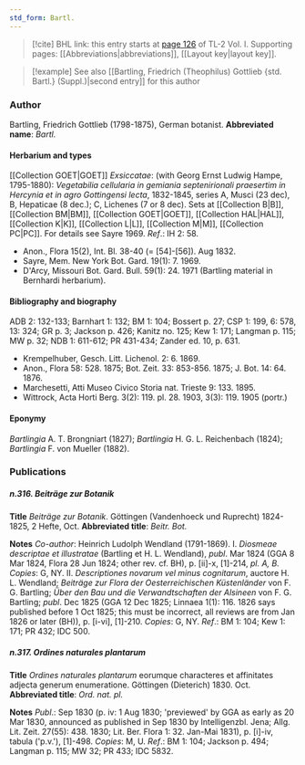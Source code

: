 ```yaml
---
std_form: Bartl.
---
```


> [!cite] BHL link: this entry starts at [page 126](https://www.biodiversitylibrary.org/page/33120257) of TL-2 Vol. I.
> Supporting pages: [[Abbreviations|abbreviations]], [[Layout key|layout key]].

> [!example] See also [[Bartling, Friedrich (Theophilus) Gottlieb {std. Bartl.} (Suppl.)|second entry]] for this author

### Author

Bartling, Friedrich Gottlieb (1798-1875), German botanist. 
**Abbreviated name**: *Bartl.*

#### Herbarium and types

[[Collection GOET|GOET]]
*Exsiccatae*: (with Georg Ernst Ludwig Hampe, 1795-1880): *Vegetabilia cellularia in gemiania septenirionali praesertim in Hercynia et in agro Gottingensi lecta*, 1832-1845, series A, Musci (23 dec), B, Hepaticae (8 dec.); C, Lichenes (7 or 8 dec). Sets at [[Collection B|B]], [[Collection BM|BM]], [[Collection GOET|GOET]], [[Collection HAL|HAL]], [[Collection K|K]], [[Collection L|L]], [[Collection M|M]], [[Collection PC|PC]]. For details see Sayre 1969.
*Ref*.: IH 2: 58.
- Anon., Flora 15(2), Int. Bl. 38-40 (= \[54\]-\[56\]). Aug 1832.
- Sayre, Mem. New York Bot. Gard. 19(1): 7. 1969.
- D'Arcy, Missouri Bot. Gard. Bull. 59(1): 24. 1971 (Bartling material in Bernhardi herbarium).

#### Bibliography and biography

ADB 2: 132-133; Barnhart 1: 132; BM 1: 104; Bossert p. 27; CSP 1: 199, 6: 578, 13: 324; GR p. 3; Jackson p. 426; Kanitz no. 125; Kew 1: 171; Langman p. 115; MW p. 32; NDB 1: 611-612; PR 431-434; Zander ed. 10, p. 631.
- Krempelhuber, Gesch. Litt. Lichenol. 2: 6. 1869.
- Anon., Flora 58: 528. 1875; Bot. Zeit. 33: 853-856. 1875; J. Bot. 14: 64. 1876.
- Marchesetti, Atti Museo Civico Storia nat. Trieste 9: 133. 1895.
- Wittrock, Acta Horti Berg. 3(2): 119. pl. 28. 1903, 3(3): 119. 1905 (portr.)

#### Eponymy

*Bartlingia* A. T. Brongniart (1827); *Bartlingia* H. G. L. Reichenbach (1824); *Bartlingia* F. von Mueller (1882).

### Publications

##### n.316. Beiträge zur Botanik

**Title**
*Beiträge zur Botanik*. Göttingen (Vandenhoeck und Ruprecht) 1824-1825, 2 Hefte, Oct.
**Abbreviated title**: *Beitr. Bot.*

**Notes**
*Co-author*: Heinrich Ludolph Wendland (1791-1869).
I. *Diosmeae descriptae et illustratae* (Bartling et H. L. Wendland), *publ*. Mar 1824 (GGA 8 Mar 1824, Flora 28 Jun 1824; other rev. cf. BH), p. \[ii\]-x, \[1\]-214, *pl. A, B. Copies*: G, NY.
II. *Descriptiones novarum vel minus cognitarum*, auctore H. L. Wendland; *Beiträge zur Flora der Oesterreichischen Küstenländer* von F. G. Bartling; *Über den Bau und die Verwandtschaften der Alsineen* von F. G. Bartling; *publ*. Dec 1825 (GGA 12 Dec 1825; Linnaea 1(1): 116. 1826 says published before 1 Oct 1825; this must be incorrect, all reviews are from Jan 1826 or later (BH)), p. \[i-vi\], \[1\]-210. *Copies*: G, NY.
*Ref*.: BM 1: 104; Kew 1: 171; PR 432; IDC 500.

##### n.317. Ordines naturales plantarum

**Title**
*Ordines naturales plantarum* eorumque characteres et affinitates adjecta generum enumeratione. Göttingen (Dieterich) 1830. Oct.
**Abbreviated title**: *Ord. nat. pl.*

**Notes**
*Publ*.: Sep 1830 (p. iv: 1 Aug 1830; 'previewed' by GGA as early as 20 Mar 1830, announced as published in Sep 1830 by Intelligenzbl. Jena; Allg. Lit. Zeit. 27(55): 438. 1830; Lit. Ber. Flora 1: 32. Jan-Mai 1831), p. \[i\]-iv, tabula ('p.v.'), \[1\]-498.
*Copies*: M, U.
*Ref*.: BM 1: 104; Jackson p. 494; Langman p. 115; MW 32; PR 433; IDC 5832.

